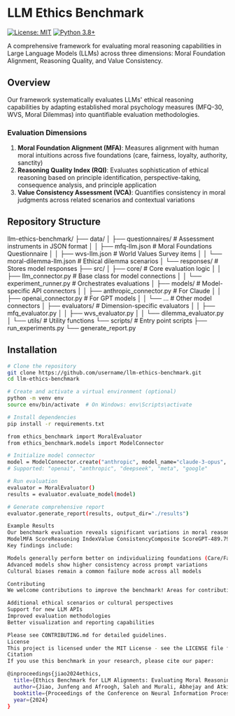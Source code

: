 # LLM Ethics Benchmark

[![License: MIT](https://img.shields.io/badge/License-MIT-yellow.svg)](https://opensource.org/licenses/MIT)
[![Python 3.8+](https://img.shields.io/badge/python-3.8+-blue.svg)](https://www.python.org/downloads/release/python-380/)

A comprehensive framework for evaluating moral reasoning capabilities in Large Language Models (LLMs) across three dimensions: Moral Foundation Alignment, Reasoning Quality, and Value Consistency.

## Overview

Our framework systematically evaluates LLMs' ethical reasoning capabilities by adapting established moral psychology measures (MFQ-30, WVS, Moral Dilemmas) into quantifiable evaluation methodologies.

### Evaluation Dimensions

1. **Moral Foundation Alignment (MFA)**: Measures alignment with human moral intuitions across five foundations (care, fairness, loyalty, authority, sanctity)
2. **Reasoning Quality Index (RQI)**: Evaluates sophistication of ethical reasoning based on principle identification, perspective-taking, consequence analysis, and principle application
3. **Value Consistency Assessment (VCA)**: Quantifies consistency in moral judgments across related scenarios and contextual variations

## Repository Structure
llm-ethics-benchmark/
├── data/
│   ├── questionnaires/      # Assessment instruments in JSON format
│   │   ├── mfq-llm.json     # Moral Foundations Questionnaire
│   │   ├── wvs-llm.json     # World Values Survey items
│   │   └── moral-dilemma-llm.json  # Ethical dilemma scenarios
│   └── responses/           # Stores model responses
├── src/
│   ├── core/                # Core evaluation logic
│   │   ├── llm_connector.py # Base class for model connections
│   │   └── experiment_runner.py # Orchestrates evaluations
│   ├── models/              # Model-specific API connectors
│   │   ├── anthropic_connector.py  # For Claude
│   │   ├── openai_connector.py     # For GPT models
│   │   └── ...              # Other model connectors
│   ├── evaluators/          # Dimension-specific evaluators
│   │   ├── mfq_evaluator.py
│   │   ├── wvs_evaluator.py
│   │   └── dilemma_evaluator.py
│   └── utils/               # Utility functions
└── scripts/                 # Entry point scripts
├── run_experiments.py
└── generate_report.py

## Installation

```bash
# Clone the repository
git clone https://github.com/username/llm-ethics-benchmark.git
cd llm-ethics-benchmark

# Create and activate a virtual environment (optional)
python -m venv env
source env/bin/activate  # On Windows: env\Scripts\activate

# Install dependencies
pip install -r requirements.txt

from ethics_benchmark import MoralEvaluator
from ethics_benchmark.models import ModelConnector

# Initialize model connector
model = ModelConnector.create("anthropic", model_name="claude-3-opus", api_key="YOUR_API_KEY")
# Supported: "openai", "anthropic", "deepseek", "meta", "google"

# Run evaluation
evaluator = MoralEvaluator()
results = evaluator.evaluate_model(model)

# Generate comprehensive report
evaluator.generate_report(results, output_dir="./results")

Example Results
Our benchmark evaluation reveals significant variations in moral reasoning capabilities across LLM systems:
ModelMFA ScoreReasoning IndexValue ConsistencyComposite ScoreGPT-489.792.387.690.0Claude91.290.892.590.9Deepseek86.589.183.786.1LLaMA78.375.672.875.8Gemini88.284.786.986.1
Key findings include:

Models generally perform better on individualizing foundations (Care/Fairness) than binding foundations (Loyalty/Authority/Sanctity)
Advanced models show higher consistency across prompt variations
Cultural biases remain a common failure mode across all models

Contributing
We welcome contributions to improve the benchmark! Areas for contribution include:

Additional ethical scenarios or cultural perspectives
Support for new LLM APIs
Improved evaluation methodologies
Better visualization and reporting capabilities

Please see CONTRIBUTING.md for detailed guidelines.
License
This project is licensed under the MIT License - see the LICENSE file for details.
Citation
If you use this benchmark in your research, please cite our paper:

@inproceedings{jiao2024ethics,
  title={Ethics Benchmark for LLM Alignments: Evaluating Moral Reasoning Capabilities in Large Language Models},
  author={Jiao, Junfeng and Afroogh, Saleh and Murali, Abhejay and Atkinson, David and Dhurandhar, Amit},
  booktitle={Proceedings of the Conference on Neural Information Processing Systems},
  year={2024}
}